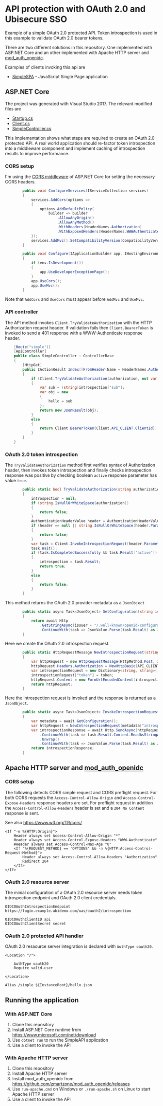 # API protection with OAuth 2.0 and Ubisecure SSO 

Example of a simple OAuth 2.0 protected API. Token introspection is used in this example to validate OAuth 2.0 bearer tokens.

There are two different solutions in this repository. One implemented with ASP.NET Core and an other implemented with Apache HTTP server and [mod_auth_openidc](https://github.com/zmartzone/mod_auth_openidc).

Examples of clients invoking this api are
* [SimpleSPA](../../../SimpleSPA) - JavaScript Single Page application

## ASP.NET Core

The project was generated with Visual Studio 2017. The relevant modified files are
* [Startup.cs](Startup.cs)
* [Client.cs](OIDC/Client.cs)
* [SimpleController.cs](Controllers/SimpleController.cs)

This implementation shows what steps are required to create an OAuth 2.0 protected API. A real world application should re-factor token introspection into a middleware component and implement caching of introspection results to improve performance.

### CORS setup

I'm using the [CORS middleware](https://docs.microsoft.com/en-us/aspnet/core/security/cors) of ASP.NET Core for setting the necessary CORS headers.

```c#
        public void ConfigureServices(IServiceCollection services)
        {
            services.AddCors(options =>
            {
                options.AddDefaultPolicy(
                    builder => builder
                        .AllowAnyOrigin()
                        .AllowAnyMethod()
                        .WithHeaders(HeaderNames.Authorization)
                        .WithExposedHeaders(HeaderNames.WWWAuthenticate));
            });
            services.AddMvc().SetCompatibilityVersion(CompatibilityVersion.Version_2_1);
        }
```

```c#
        public void Configure(IApplicationBuilder app, IHostingEnvironment env)
        {
            if (env.IsDevelopment())
            {
                app.UseDeveloperExceptionPage();
            }
            app.UseCors();
            app.UseMvc();
        }
```

Note that `AddCors` and `UseCors` must appear before `AddMvc` and `UseMvc`.

### API controller

The API method invokes `Client.TryValidateAuthorization` with the HTTP Authorization request header. If validation fails then `Client.BearerToken` is invoked to send a 401 response with a WWW-Authenticate response header.

```c#
    [Route("simple")]
    [ApiController]
    public class SimpleController : ControllerBase
    {
        [HttpGet]
        public IActionResult Index([FromHeader(Name = HeaderNames.Authorization)] string authorization)
        {
            if (Client.TryValidateAuthorization(authorization, out var introspection))
            {
                var sub = (string)introspection["sub"];
                var obj = new
                {
                    hello = sub
                };
                return new JsonResult(obj);
            }
            else
            {
                return Client.BearerToken(Client.API_CLIENT.ClientId);
            }
        }
    }
```

### OAuth 2.0 token introspection 

The `TryValidateAuthorization` method first verifies syntax of Authorization header, then invokes token introspection and finally checks introspection response was positive by checking boolean `active` response parameter has value `true`.

```c#
        public static bool TryValidateAuthorization(string authorization, out JsonObject introspection)
        {
            introspection = null;
            if (string.IsNullOrWhiteSpace(authorization))
            {
                return false;
            }
            AuthenticationHeaderValue header = AuthenticationHeaderValue.Parse(authorization);
            if (header == null || string.IsNullOrWhiteSpace(header.Parameter) || "Bearer" != header.Scheme)
            {
                return false;
            }
            var task = Client.InvokeIntrospectionRequest(header.Parameter);
            task.Wait();
            if (task.IsCompletedSuccessfully && task.Result["active"])
            {
                introspection = task.Result;
                return true;
            }
            else
            {
                return false;
            }
        }
```

This method returns the OAuth 2.0 provider metadata as a `JsonObject`

```c#
        public static async Task<JsonObject> GetConfiguration(string issuer = ISSUER)
        {
            return await Http
                .GetStringAsync(issuer + "/.well-known/openid-configuration")
                .ContinueWith(task => JsonValue.Parse(task.Result) as JsonObject);
        }
```

Here we create the OAuth 2.0 introspection request. 

```c#
        public static HttpRequestMessage NewIntrospectionRequest(string introspectionEndpoint, string token)
        {
            var httpRequest = new HttpRequestMessage(HttpMethod.Post, introspectionEndpoint);
            httpRequest.Headers.Authorization = NewHttpBasic(API_CLIENT.ClientId, API_CLIENT.ClientSecret);
            var introspectionRequest = new Dictionary<string, string>();
            introspectionRequest["token"] = token;
            httpRequest.Content = new FormUrlEncodedContent(introspectionRequest);
            return httpRequest;
        }
```

Here the introspection request is invoked and the response is returned as a `JsonObject`.

```c#
        public static async Task<JsonObject> InvokeIntrospectionRequest(string token)
        {
            var metadata = await GetConfiguration();
            var httpRequest = NewIntrospectionRequest(metadata["introspection_endpoint"], token);
            var introspectionResponse = await Http.SendAsync(httpRequest)
                .ContinueWith(task => task.Result.Content.ReadAsStringAsync())
                .Unwrap()
                .ContinueWith(task => JsonValue.Parse(task.Result) as JsonObject);
            return introspectionResponse;
        }
```

## Apache HTTP server and [mod_auth_openidc](https://github.com/zmartzone/mod_auth_openidc)

### CORS setup

The following detects CORS simple request and CORS preflight request. For both CORS requests the `Access-Control-Allow-Origin` and `Access-Control-Expose-Headers` response headers are set. For preflight request in addition the `Access-Control-Allow-Headers` header is set and a `204 No Content` response is sent.

See also https://www.w3.org/TR/cors/

```
<If "-n %{HTTP:Origin}">
    Header always set Access-Control-Allow-Origin "*"
    Header always set Access-Control-Expose-Headers "WWW-Authenticate"
    #Header always set Access-Control-Max-Age "0"
    <If "%{REQUEST_METHOD} == 'OPTIONS' && -n %{HTTP:Access-Control-Request-Method}">
        Header always set Access-Control-Allow-Headers "Authorization"
        Redirect 204
    </If>
</If>
```

### OAuth 2.0 resource server

The minial configuration of a OAuth 2.0 resource server needs token introspection endpoint and OAuth 2.0 client credentials.

```
OIDCOAuthIntrospectionEndpoint https://login.example.ubidemo.com/uas/oauth2/introspection

OIDCOAuthClientID api
OIDCOAuthClientSecret secret
```

### OAuth 2.0 protected API handler

OAuth 2.0 resaource server integration is declared with `AuthType oauth20`. 

```
<Location "/">

    AuthType oauth20
    Require valid-user

</Location>

Alias /simple ${InstanceRoot}/hello.json
```

## Running the application

### With ASP.NET Core

1. Clone this repository
1. Install ASP.NET Core runtime from https://www.microsoft.com/net/download
1. Use `dotnet run` to run the SimpleAPI application
1. Use a client to invoke the API

### With Apache HTTP server

1. Clone this repository
1. Install Apache HTTP server
1. Install mod_auth_openidc from https://github.com/zmartzone/mod_auth_openidc/releases
1. Use `run-apache.cmd` on Windows or `./run-apache.sh` on Linux to start Apache HTTP server
1. Use a client to invoke the API

